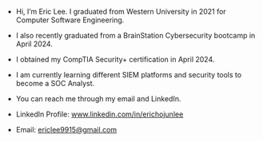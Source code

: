 - Hi, I’m Eric Lee. I graduated from Western University in 2021 for Computer Software Engineering.
- I also recently graduated from a BrainStation Cybersecurity bootcamp in April 2024.
- I obtained my CompTIA Security+ certification in April 2024.
- I am currently learning different SIEM platforms and security tools to become a SOC Analyst.
- You can reach me through my email and LinkedIn.

- LinkedIn Profile: www.linkedin.com/in/erichojunlee
- Email: ericlee9915@gmail.com

<!---
ericlee9915/ericlee9915 is a ✨ special ✨ repository because its `README.md` (this file) appears on your GitHub profile.
You can click the Preview link to take a look at your changes.
--->
